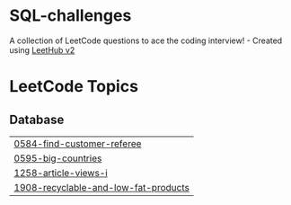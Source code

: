 # SQL-challenges
A collection of LeetCode questions to ace the coding interview! - Created using [LeetHub v2](https://github.com/arunbhardwaj/LeetHub-2.0)

<!---LeetCode Topics Start-->
# LeetCode Topics
## Database
|  |
| ------- |
| [0584-find-customer-referee](https://github.com/MuhammadMC/SQL-challenges/tree/master/0584-find-customer-referee) |
| [0595-big-countries](https://github.com/MuhammadMC/SQL-challenges/tree/master/0595-big-countries) |
| [1258-article-views-i](https://github.com/MuhammadMC/SQL-challenges/tree/master/1258-article-views-i) |
| [1908-recyclable-and-low-fat-products](https://github.com/MuhammadMC/SQL-challenges/tree/master/1908-recyclable-and-low-fat-products) |
<!---LeetCode Topics End-->